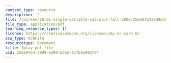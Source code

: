 ```yaml
---
content_type: resource
description: ''
file: /courses/18-01-single-variable-calculus-fall-2006/25be045439d9ed90bb52ec7b8a9937d4_JXPe2J069c.pdf
file_type: application/pdf
learning_resource_types: []
license: https://creativecommons.org/licenses/by-nc-sa/4.0/
ocw_type: OCWFile
resourcetype: Document
title: 3play pdf file
uid: 25be0454-39d9-ed90-bb52-ec7b8a9937d4
---
```

